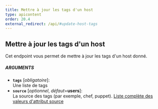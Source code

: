 ```yaml
---
title: Mettre à jour les tags d'un host
type: apicontent
order: 20.4
external_redirect: /api/#update-host-tags
---
```


## Mettre à jour les tags d'un host
Cet endpoint vous permet de mettre à jour les tags d'un host donné.

##### ARGUMENTS
* **`tags`** [*obligatoire*]:  
    Une liste de tags
* **`source`** [*optionnel*, *défaut*=**users**]:  
    La source des tags (par exemple, chef, puppet).
    [Liste complète des valeurs d'attribut source][1]

[1]: /integrations/faq/list-of-api-source-attribute-value
